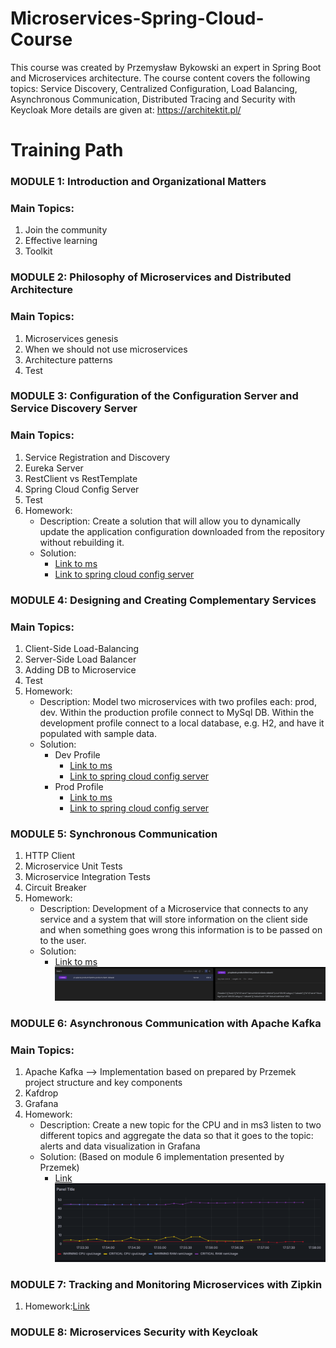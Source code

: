 # Microservices-Spring-Cloud-Course

This course was created by Przemysław Bykowski an expert in Spring Boot and Microservices architecture.
The course content covers the following topics: Service Discovery, Centralized Configuration, 
Load Balancing, Asynchronous Communication, Distributed Tracing and Security with Keycloak
More details are given at: https://architektit.pl/ 

# Training Path
### MODULE 1: Introduction and Organizational Matters
### **Main Topics**:
1. Join the community
2. Effective learning
3. Toolkit

### MODULE 2: Philosophy of Microservices and Distributed Architecture
### **Main Topics**:
1. Microservices genesis
2. When we should not use microservices
3. Architecture patterns
4. Test

### MODULE 3: Configuration of the Configuration Server and Service Discovery Server
### **Main Topics**:
1. Service Registration and Discovery
2. Eureka Server
3. RestClient vs RestTemplate
4. Spring Cloud Config Server
5. Test 
6. Homework:
   * Description: Create a solution that will allow you to dynamically update the application configuration downloaded from the repository without rebuilding it.
   * Solution: 
     * [Link to ms](https://github.com/APlazuk/module3-homework/blob/b8d16684ec256a16b821a34b19b056de7467e2dc/ms1/src/main/java/pl/aplazuk/ms1/config/ConfigServerPropertiesUpdate.java)
     * [Link to spring cloud config server](https://github.com/APlazuk/spring-cloud-config-server)

### MODULE 4: Designing and Creating Complementary Services
### **Main Topics**:
1. Client-Side Load-Balancing
2. Server-Side Load Balancer
3. Adding DB to Microservice
4. Test
5. Homework:
    * Description: Model two microservices with two profiles each: prod, dev.
      Within the production profile connect to MySql DB.
      Within the development profile connect to a local database, e.g. H2, and have it populated with sample data.
    * Solution:
      * Dev Profile
        * [Link to ms](https://github.com/APlazuk/module4-homework/tree/dev/)
        * [Link to spring cloud config server](https://github.com/APlazuk/spring-cloud-config-server/tree/feature-modul4-dev)
      * Prod Profile
        * [Link to ms](https://github.com/APlazuk/module4-homework/tree/prod)
        * [Link to spring cloud config server](https://github.com/APlazuk/spring-cloud-config-server/tree/feature-modul4-prod)
### MODULE 5: Synchronous Communication
1. HTTP Client
2. Microservice Unit Tests
3. Microservice Integration Tests
4. Circuit Breaker
5. Homework:
    * Description: Development of a Microservice that connects to any service and a system that will store information on the client side and when something goes wrong this information is to be passed on to the user.
    * Solution:
        * [Link to ms](https://github.com/APlazuk/module4-homework/blob/e61848cc6dd219008c1c04a2ae3cc91a84c842a9/product-client-ms/src/main/java/pl/aplazuk/productclientms/ProductClient.java)
![img.png](img.png)
### MODULE 6: Asynchronous Communication with Apache Kafka
### **Main Topics**:
1. Apache Kafka --> Implementation based on prepared by Przemek project structure and key components
2. Kafdrop
3. Grafana
4. Homework:
    * Description: Create a new topic for the CPU and in ms3 listen to two different topics and aggregate the data so that it goes to the topic: alerts and data visualization in Grafana
    * Solution: (Based on module 6 implementation presented by Przemek)
        * [Link](https://github.com/APlazuk/kafka-cpu-ram-monitor)
![img_1.png](img_1.png)
### MODULE 7: Tracking and Monitoring Microservices with Zipkin
1. Homework:[Link](https://github.com/APlazuk/modul7-zipkin)
### MODULE 8: Microservices Security with Keycloak
